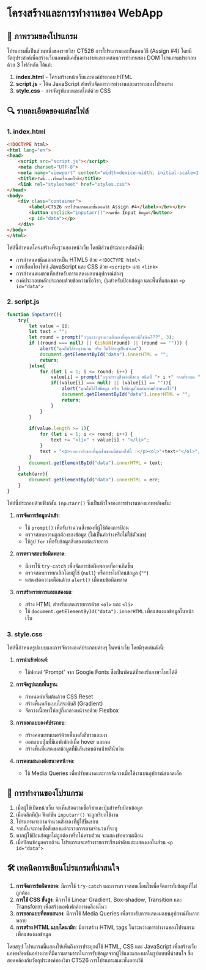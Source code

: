 # โครงสร้างและการทำงานของ WebApp

## 📄 ภาพรวมของโปรแกรม

โปรแกรมนี้เป็นส่วนหนึ่งของรายวิชา CT526 การโปรแกรมและขั้นตอนวิธี (Assign #4) โดยมีวัตถุประสงค์เพื่อสร้างเว็บแอพพลิเคชันอย่างง่ายและทดสอบการทำงานของ DOM โปรแกรมประกอบด้วย 3 ไฟล์หลัก ได้แก่:

1. **index.html** - โครงสร้างหน้าเว็บและองค์ประกอบ HTML
2. **script.js** - โค้ด JavaScript สำหรับจัดการการทำงานและตรรกะของโปรแกรม
3. **style.css** - การจัดรูปแบบและสไตล์ด้วย CSS

## 🔍 รายละเอียดของแต่ละไฟล์

### 1. index.html

```html
<!DOCTYPE html>
<html lang="en">
<head>
    <script src="script.js"></script>
    <meta charset="UTF-8">
    <meta name="viewport" content="width=device-width, initial-scale=1.0">
    <title>วันนี้...เรียนเรื่องอะไรดี</title>
    <link rel="stylesheet" href="styles.css">
</head>
<body>
    <div class="container">
        <label>CT526 การโปรแกรมและขั้นตอนวิธี Assign #4</label></br></br>
        <button onclick="inputarr()">กดเพื่อ Input ข้อมูล</button>
        <p id="data"></p>
    </div>
</body>
</html>
```

ไฟล์นี้กำหนดโครงสร้างพื้นฐานของหน้าเว็บ โดยมีส่วนประกอบหลักดังนี้:
- การกำหนดชนิดเอกสารเป็น HTML5 ด้วย `<!DOCTYPE html>`
- การเชื่อมโยงไฟล์ JavaScript และ CSS ด้วย `<script>` และ `<link>`
- การกำหนดเมตาแท็กสำหรับการแสดงผลบนอุปกรณ์ต่างๆ
- องค์ประกอบหลักประกอบด้วยข้อความชื่อวิชา, ปุ่มสำหรับป้อนข้อมูล และพื้นที่แสดงผล `<p id="data">`

### 2. script.js

```javascript
function inputarr(){
    try{
        let value = [];
        let text = "";
        let round = prompt("กรุณาระบุจำนวนสิ่งของที่คุณชอบมีกี่ชนิด???", 3);
        if ((round === null) || (isNaN(round) || (round == ""))) {
            alert("คุณไม่ได้ระบุจำนวน หรือ ไม่ได้ระบุเป็นตัวเลข")
            document.getElementById("data").innerHTML = "";
            return;
        }else{
            for (let i = 1; i <= round; i++) {
                value[i] = prompt("กรุณาระบุสิ่งของที่ชอบ ชนิดที่ "+ i +" จากทั้งหมด "+ round +" รายการ", "ไม่ระบุ");
                if((value[i] === null) || (value[i] == "")){
                    alert("คุณไม่ได้ใส่ข้อมูล หรือ ใส่ข้อมูลไม่ครบตามที่กำหนดไว้")
                    document.getElementById("data").innerHTML = "";
                    return;
                }
            }
        }
        
        if(value.length >= 1){
            for (let i = 1; i <= round; i++) {
                text += "<li>" + value[i] + "</li>";
            }
            text = "<p>รายการสิ่งของที่คุณชื่นชอบมีดังต่อไปนี้ :</p><ol>"+text+"</ol>";
        }
        document.getElementById("data").innerHTML = text;
    }
    catch(err){
        document.getElementById("data").innerHTML = err;
    }
}
```

ไฟล์นี้ประกอบด้วยฟังก์ชัน `inputarr()` ซึ่งเป็นหัวใจของการทำงานของแอพพลิเคชัน:

1. **การจัดการข้อมูลนำเข้า**:
   - ใช้ `prompt()` เพื่อรับจำนวนสิ่งของที่ผู้ใช้ต้องการป้อน
   - ตรวจสอบความถูกต้องของข้อมูล (ไม่เป็นค่าว่างหรือไม่ใช่ตัวเลข)
   - ใช้ลูป `for` เพื่อรับข้อมูลสิ่งของแต่ละรายการ

2. **การตรวจสอบข้อผิดพลาด**:
   - มีการใช้ `try-catch` เพื่อจัดการข้อผิดพลาดที่อาจเกิดขึ้น
   - ตรวจสอบการยกเลิกโดยผู้ใช้ (`null`) หรือการไม่ป้อนข้อมูล (`""`)
   - แสดงข้อความเตือนด้วย `alert()` เมื่อพบข้อผิดพลาด

3. **การสร้างรายการและแสดงผล**:
   - สร้าง HTML สำหรับแสดงรายการด้วย `<ol>` และ `<li>`
   - ใช้ `document.getElementById("data").innerHTML` เพื่อแสดงผลข้อมูลในหน้าเว็บ

### 3. style.css

ไฟล์นี้กำหนดรูปแบบและการจัดวางองค์ประกอบต่างๆ ในหน้าเว็บ โดยมีจุดเด่นดังนี้:

1. **การนำเข้าฟอนต์**:
   - ใช้ฟอนต์ 'Prompt' จาก Google Fonts ซึ่งเป็นฟอนต์ที่รองรับภาษาไทยได้ดี

2. **การจัดรูปแบบพื้นฐาน**:
   - กำหนดค่าเริ่มต้นด้วย CSS Reset
   - สร้างพื้นหลังแบบไล่ระดับสี (Gradient)
   - จัดวางเนื้อหาให้อยู่กึ่งกลางหน้าจอด้วย Flexbox

3. **การออกแบบองค์ประกอบ**:
   - สร้างคอนเทนเนอร์ด้วยพื้นหลังสีขาวและเงา
   - ออกแบบปุ่มที่มีเอฟเฟกต์เมื่อ hover และกด
   - สร้างพื้นที่แสดงผลข้อมูลที่มีเส้นขอบด้านซ้ายสีน้ำเงิน

4. **การตอบสนองต่อขนาดหน้าจอ**:
   - ใช้ Media Queries เพื่อปรับขนาดและการจัดวางเมื่อใช้งานบนอุปกรณ์ขนาดเล็ก

## 🔄 การทำงานของโปรแกรม

1. เมื่อผู้ใช้เปิดหน้าเว็บ จะเห็นข้อความชื่อวิชาและปุ่มสำหรับป้อนข้อมูล
2. เมื่อคลิกที่ปุ่ม ฟังก์ชัน `inputarr()` จะถูกเรียกใช้งาน
3. โปรแกรมจะถามจำนวนสิ่งของที่ผู้ใช้ชื่นชอบ
4. จากนั้นจะถามชื่อสิ่งของแต่ละรายการตามจำนวนที่ระบุ
5. หากผู้ใช้ป้อนข้อมูลไม่ถูกต้องหรือไม่ครบถ้วน จะแสดงข้อความเตือน
6. เมื่อป้อนข้อมูลครบถ้วน โปรแกรมจะสร้างรายการเรียงลำดับและแสดงผลในส่วน `<p id="data">`

## 🛠️ เทคนิคการเขียนโปรแกรมที่น่าสนใจ

1. **การจัดการข้อผิดพลาด**: มีการใช้ `try-catch` และการตรวจสอบเงื่อนไขเพื่อจัดการกับข้อมูลที่ไม่ถูกต้อง
2. **การใช้ CSS ขั้นสูง**: มีการใช้ Linear Gradient, Box-shadow, Transition และ Transform เพื่อสร้างเอฟเฟกต์การเคลื่อนไหว
3. **การออกแบบที่ตอบสนอง**: มีการใช้ Media Queries เพื่อรองรับการแสดงผลบนอุปกรณ์ที่หลากหลาย
4. **การสร้าง HTML แบบไดนามิก**: มีการสร้าง HTML tags ในระหว่างการทำงานของโปรแกรมเพื่อแสดงผลข้อมูล

โดยสรุป โปรแกรมนี้แสดงให้เห็นถึงการประยุกต์ใช้ HTML, CSS และ JavaScript เพื่อสร้างเว็บแอพพลิเคชันอย่างง่ายที่มีความสามารถในการรับข้อมูลจากผู้ใช้และแสดงผลในรูปแบบที่น่าสนใจ ซึ่งสอดคล้องกับวัตถุประสงค์ของวิชา CT526 การโปรแกรมและขั้นตอนวิธี